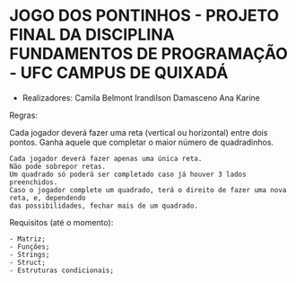 # JOGO DOS PONTINHOS - PROJETO FINAL DA DISCIPLINA FUNDAMENTOS DE PROGRAMAÇÃO - UFC CAMPUS DE QUIXADÁ
- Realizadores:
	Camila Belmont
	Irandilson Damasceno
	Ana Karine

Regras:

Cada jogador deverá fazer uma reta (vertical ou horizontal) entre dois pontos. 
Ganha aquele que completar o maior número de quadradinhos.

	Cada jogador deverá fazer apenas uma única reta.
	Não pode sobrepor retas.
	Um quadrado só poderá ser completado caso já houver 3 lados preenchidos.
	Caso o jogador complete um quadrado, terá o direito de fazer uma nova reta, e, dependendo
	das possibilidades, fechar mais de um quadrado.

Requisitos (até o momento):

	- Matriz;
	- Funções;
	- Strings;
	- Struct;
	- Estruturas condicionais;
